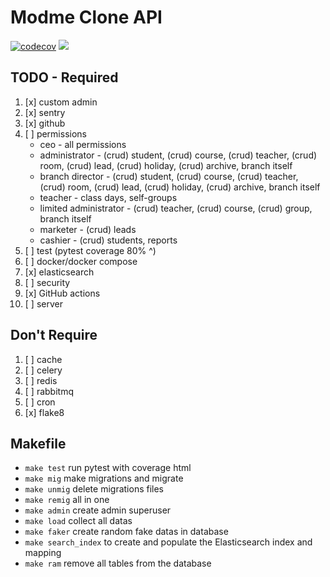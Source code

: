 # Modme Clone API

[![codecov](https://codecov.io/github/akhroruz/modme_clone/branch/master/graph/badge.svg?token=2E37XZAA63)](https://codecov.io/github/akhroruz/modme_clone)
![](https://codecov.io/github/akhroruz/modme_clone/branch/master/graphs/sunburst.svg?token=2E37XZAA63)

## TODO - Required

1. [x] custom admin
2. [x] sentry
3. [x] github
4. [ ] permissions
    - ceo - all permissions
    - administrator - (crud) student, (crud) course, (crud) teacher, (crud) room, (crud) lead, (crud) holiday, (crud)
      archive, branch itself
    - branch director - (crud) student, (crud) course, (crud) teacher, (crud) room, (crud) lead, (crud) holiday, (crud)
      archive, branch itself
    - teacher - class days, self-groups
    - limited administrator - (crud) teacher, (crud) course, (crud) group, branch itself
    - marketer - (crud) leads
    - cashier - (crud) students, reports
5. [ ] test (pytest coverage 80% ^)
6. [ ] docker/docker compose
7. [x] elasticsearch
8. [ ] security
9. [x] GitHub actions
10. [ ] server

## Don't Require

1. [ ] cache
2. [ ] celery
3. [ ] redis
4. [ ] rabbitmq
5. [ ] cron
6. [x] flake8

## Makefile

- ```make test``` run pytest with coverage html
- ```make mig``` make migrations and migrate
- ```make unmig``` delete migrations files
- ```make remig``` all in one
- ```make admin``` create admin superuser
- ```make load``` collect all datas
- ```make faker``` create random fake datas in database
- ```make search_index``` to create and populate the Elasticsearch index and mapping
- ```make ram``` remove all tables from the database
